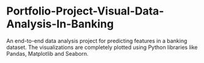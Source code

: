 # Portfolio-Project-Visual-Data-Analysis-In-Banking
An end-to-end data analysis project for predicting features in a banking dataset. The visualizations are completely plotted using Python libraries like Pandas, Matplotlib and Seaborn.
